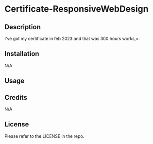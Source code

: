 # Certificate-ResponsiveWebDesign

## Description

I've got my certificate in feb 2023 and that was 300 hours works,=. 

## Installation
N/A

## Usage


## Credits
N/A

## License
Please refer to the LICENSE in the repo.
